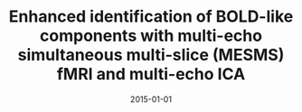 ---
title: "Enhanced identification of BOLD-like components with multi-echo simultaneous multi-slice (MESMS) fMRI and multi-echo ICA"
date: 2015-01-01
authors_string: Valur Olafsson, Prantik Kundu, Eric Wong, Peter Bandettini, Thomas Liu
authors:
   - Valur Olafsson
   - Prantik Kundu
   - Eric Wong
   - Peter Bandettini
   - Thomas Liu
author_ids:
   - prantik_kundu
   - peter_bandettini
journal: 'NeuroImage'
volume: 112
issue: 
pages: 43-51
book_title: ''
publisher: ''
abstract: ''
project_id: multi_echo
paper_url: http://linkinghub.elsevier.com/retrieve/pii/S1053811915001536
doi: 10.1016/j.neuroimage.2015.02.052
data_loc: ''
code_loc: ''
file: '/assets/publications//assets/publications/'
file_name: '/assets/publications/'
type: journal_article
pub_str: ' (2015) NeuroImage 112: 43-51'
layout: publication 
---